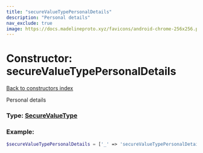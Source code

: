 ```yaml
---
title: "secureValueTypePersonalDetails"
description: "Personal details"
nav_exclude: true
image: https://docs.madelineproto.xyz/favicons/android-chrome-256x256.png
---
```

# Constructor: secureValueTypePersonalDetails  
[Back to constructors index](index.md)



Personal details




### Type: [SecureValueType](../types/SecureValueType.md)


### Example:

```php
$secureValueTypePersonalDetails = ['_' => 'secureValueTypePersonalDetails'];
```  
